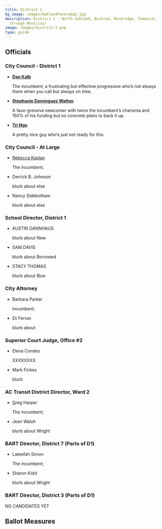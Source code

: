 ```yaml
---
title: District 1
bg_image: images/OaklandPanorama2.jpg
description: District 1 - North Oakland, Bushrod, Rockridge, Temescal, hills
  through Montclair
image: images/district-1.png
type: guide
---
```

## Officials

### City Council - District 1

* **[Dan Kalb](/candidates/dan-kalb)**

  The incumbent; a frustrating but effective progressive who’s not always there when you call but always on time.
* **[Stephanie Dominguez Walton](https://oakmtg.club/candidates/steph-dominguez-walton/)**

  A faux-gressive newcomer with twice the incumbent’s charisma and 150% of his funding but no concrete plans to back it up.
* **[Tri Ngo](https://oakmtg.club/candidates/tri-ngo/)**

  A pretty nice guy who’s just not ready for this.

### City Council - At Large

* [Rebecca Kaplan](/candidates/invalid)

  The incumbent;
* Derrick B. Johnson

  blurb about else
* Nancy Sidebotham

  blurb about else

### School Director, District 1

* AUSTIN DANNHAUS

  blurb about New.
* SAM DAVIS

  blurb about Borrowed
* STACY THOMAS

  blurb about Blue

### City Attorney

* Barbara Parker

  Incumbent;
* Eli Ferran

  blurb about

### Superior Court Judge, Office #2

* Elena Condes

  XXXXXXXX
* [](/candidates/invalid)Mark Fickes

  blurb

### AC Transit District Director, Ward 2

* [G](/candidates/dan-kalb)reg Harper

  The incumbent;
* Jean Walsh

  blurb about Wright

### BART Director, District 7 (Parts of D1)

* Lateefah Simon

  The incumbent;
* Sharon Kidd

  blurb about Wright

### BART Director, District 3 (Parts of D1)

  NO CANDIDATES YET

## Ballot Measures